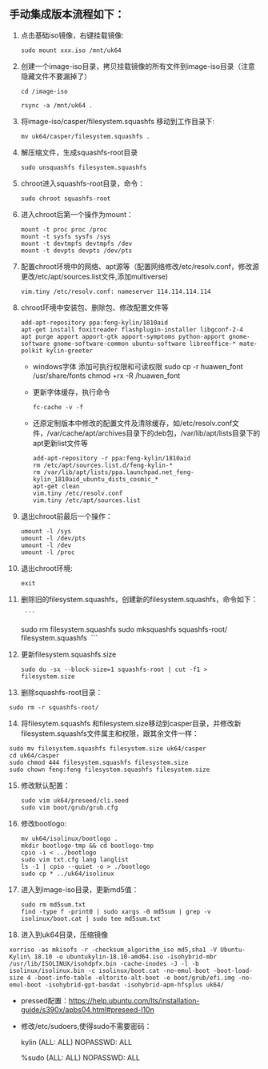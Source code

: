 ## 手动集成版本流程如下：

1. 点击基础iso镜像，右键挂载镜像:

     `sudo mount xxx.iso /mnt/uk64`

2. 创建一个image-iso目录，拷贝挂载镜像的所有文件到image-iso目录（注意隐藏文件不要漏掉了）

     `cd /image-iso`

     `rsync -a /mnt/uk64 .`

3. 将image-iso/casper/filesystem.squashfs 移动到工作目录下:

      `mv uk64/casper/filesystem.squashfs .`

4. 解压缩文件，生成squashfs-root目录

     `sudo unsquashfs filesystem.squashfs`

5. chroot进入squashfs-root目录，命令：

     `sudo chroot squashfs-root`

6. 进入chroot后第一个操作为mount：

   ```shell
   mount -t proc proc /proc
   mount -t sysfs sysfs /sys
   mount -t devtmpfs devtmpfs /dev
   mount -t devpts devpts /dev/pts
   ```

7. 配置chroot环境中的网络、apt源等（配置网络修改/etc/resolv.conf，修改源更改/etc/apt/sources.list文件,添加multiverse)

      `vim.tiny /etc/resolv.conf: nameserver 114.114.114.114`

8. chroot环境中安装包、删除包、修改配置文件等

     ```shell
     add-apt-repository ppa:feng-kylin/1810aid
     apt-get install foxitreader flashplugin-installer libgconf-2-4
     apt purge apport apport-gtk apport-symptoms python-apport gnome-software gnome-software-common ubuntu-software libreoffice-* mate-polkit kylin-greeter
     ```

     * windows字体 添加可执行权限和可读权限
       sudo cp -r huawen_font /usr/share/fonts
       chmod +rx -R /huawen_font

     * 更新字体缓存，执行命令

       `fc-cache -v -f`

     * 还原定制版本中修改的配置文件及清除缓存，如/etc/resolv.conf文件，/var/cache/apt/archives目录下的deb包，/var/lib/apt/lists目录下的apt更新list文件等

       ```shell
       add-apt-repository -r ppa:feng-kylin/1810aid
       rm /etc/apt/sources.list.d/feng-kylin-*
       rm /var/lib/apt/lists/ppa.launchpad.net_feng-kylin_1810aid_ubuntu_dists_cosmic_*
       apt-get clean
       vim.tiny /etc/resolv.conf
       vim.tiny /etc/apt/sources.list
       ```

9. 退出chroot前最后一个操作：

      ```shell
      umount -l /sys
      umount -l /dev/pts
      umount -l /dev
      umount -l /proc
      ```

10. 退出chroot环境:

      `exit`

11. 删除旧的filesystem.squashfs，创建新的filesystem.squashfs，命令如下：

         ```
       sudo rm filesystem.squashfs
       sudo mksquashfs squashfs-root/ filesystem.squashfs
    ​     ```

12. 更新filesystem.squashfs.size

       `sudo du -sx --block-size=1 squashfs-root | cut -f1 > filesystem.size`

13. 删除squashfs-root目录：

```
sudo rm -r squashfs-root/
```

14. 将filesytem.squashfs 和filesystem.size移动到casper目录，并修改新filesystem.squashfs文件属主和权限，跟其余文件一样：

```
sudo mv filesystem.squashfs filesystem.size uk64/casper
cd uk64/casper
sudo chmod 444 filesystem.squashfs filesystem.size
sudo chown feng:feng filesystem.squashfs filesystem.size
```

15. 修改默认配置：

    ```
    sudo vim uk64/preseed/cli.seed
    sudo vim boot/grub/grub.cfg
    ```

16. 修改bootlogo:

    ```
    mv uk64/isolinux/bootlogo .
    mkdir bootlogo-tmp && cd bootlogo-tmp
    cpio -i < ../bootlogo
    sudo vim txt.cfg lang langlist
    ls -1 | cpio --quiet -o > ./bootlogo
    sudo cp * ../uk64/isolinux
    ```

17. 进入到image-iso目录，更新md5值：

    ```
    sudo rm md5sum.txt
    find -type f -print0 | sudo xargs -0 md5sum | grep -v isolinux/boot.cat | sudo tee md5sum.txt
    ```

18. 进入到uk64目录，压缩镜像

```
xorriso -as mkisofs -r -checksum_algorithm_iso md5,sha1 -V Ubuntu-Kylin\ 18.10 -o ubuntukylin-18.10-amd64.iso -isohybrid-mbr /usr/lib/ISOLINUX/isohdpfx.bin -cache-inodes -J -l -b isolinux/isolinux.bin -c isolinux/boot.cat -no-emul-boot -boot-load-size 4 -boot-info-table -eltorito-alt-boot -e boot/grub/efi.img -no-emul-boot -isohybrid-gpt-basdat -isohybrid-apm-hfsplus uk64/
```



* pressed配置：https://help.ubuntu.com/lts/installation-guide/s390x/apbs04.html#preseed-l10n

* 修改/etc/sudoers,使得sudo不需要密码：

  kylin (ALL: ALL) NOPASSWD: ALL

  %sudo (ALL: ALL) NOPASSWD: ALL